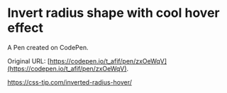 # Invert radius shape with cool hover effect

A Pen created on CodePen.

Original URL: [https://codepen.io/t_afif/pen/zxOeWqV](https://codepen.io/t_afif/pen/zxOeWqV).

https://css-tip.com/inverted-radius-hover/